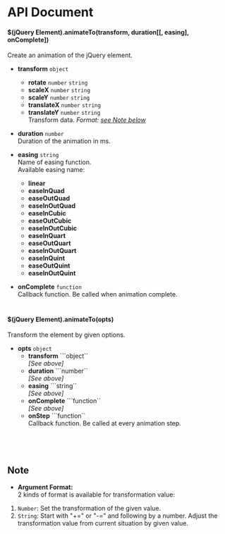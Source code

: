 
# API Document

#### $(jQuery Element).animateTo(transform, duration[[, easing], onComplete]) 
Create an animation of the jQuery element.
- **transform** ```object```    
  + **rotate** ```number``` ```string```  
  + **scaleX** ```number``` ```string```  
  + **scaleY** ```number``` ```string```  
  + **translateX** ```number``` ```string```  
  + **translateY** ```number``` ```string```  
    Transform data. *Format: [see Note below][note]*

- **duration** ```number```   
  Duration of the animation in ms. 

- **easing** ```string```   
  Name of easing function.  
  Available easing name: 
  + **linear**
  + **easeInQuad**
  + **easeOutQuad**
  + **easeInOutQuad**
  + **easeInCubic**
  + **easeOutCubic**
  + **easeInOutCubic**
  + **easeInQuart**
  + **easeOutQuart**
  + **easeInOutQuart**
  + **easeInQuint**
  + **easeOutQuint**
  + **easeInOutQuint**

- **onComplete** ```function```   
  Callback function. Be called when animation complete.  
<h1></h1>

#### $(jQuery Element).animateTo(opts)
Transform the element by given options.
 
- **opts** ```object```  
  + **transform** ```object``  
    *[See above]*
  + **duration** ```number``   
    *[See above]*
  + **easing** ```string``   
    *[See above]*
  + **onComplete** ```function``   
    *[See above]*
  + **onStep** ```function``  
    Callback function. Be called at every animation step.   

<h1></h1>
<div><br></div>

## Note
- **Argument Format:**  
2 kinds of format is available for transformation value:  
 1. ```Number```: Set the transformation of the given value.  
 2. ```String```: Start with "+=" or "-=" and following by a number. Adjust the transformation value from current situation by given value.

[note]: #note
